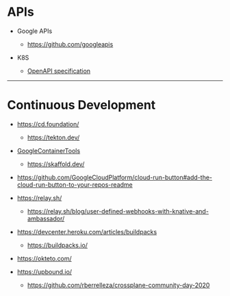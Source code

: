 # APIs

* Google APIs
  * https://github.com/googleapis
  
* K8S
  * [OpenAPI specification](https://github.com/kubernetes/kubernetes/tree/master/api/openapi-spec)

---

# Continuous Development

* https://cd.foundation/
  * https://tekton.dev/
  
* [GoogleContainerTools](https://github.com/GoogleContainerTools)
  * https://skaffold.dev/
  
* https://github.com/GoogleCloudPlatform/cloud-run-button#add-the-cloud-run-button-to-your-repos-readme

* https://relay.sh/
  * https://relay.sh/blog/user-defined-webhooks-with-knative-and-ambassador/

* https://devcenter.heroku.com/articles/buildpacks
  * https://buildpacks.io/
    

* https://okteto.com/

* https://upbound.io/
  * https://github.com/rberrelleza/crossplane-community-day-2020






  

